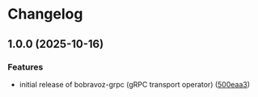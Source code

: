 # Changelog

## 1.0.0 (2025-10-16)


### Features

* initial release of bobravoz-grpc (gRPC transport operator) ([500eaa3](https://github.com/bubustack/bobravoz-grpc/commit/500eaa3b4e0bfb253bf903f21479ab06663c292d))

